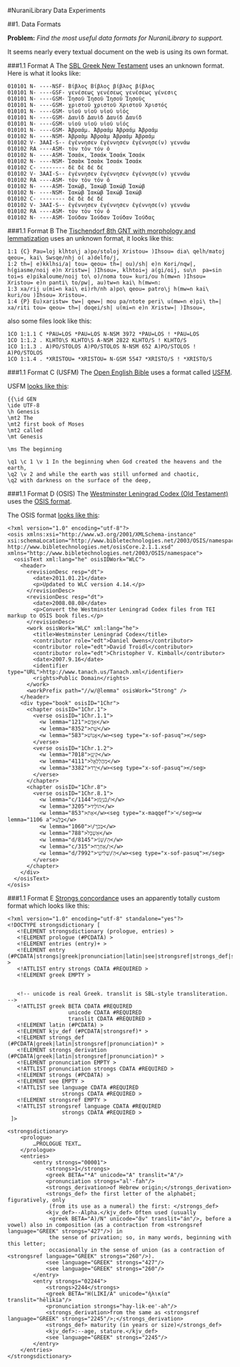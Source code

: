#NuraniLibrary Data Experiments

##1. Data Formats

**Problem:** *Find the most useful data formats for NuraniLibrary to support.*

It seems nearly every textual document on the web is using its own format.

###1.1 Format A
The [SBL Greek New Testament](http://www.sblgnt.com/) uses an unknown format.  Here is what it looks like:

	010101 N- ----NSF- Βίβλος Βίβλος βίβλος βίβλος
	010101 N- ----GSF- γενέσεως γενέσεως γενέσεως γένεσις
	010101 N- ----GSM- Ἰησοῦ Ἰησοῦ Ἰησοῦ Ἰησοῦς
	010101 N- ----GSM- χριστοῦ χριστοῦ Χριστοῦ Χριστός
	010101 N- ----GSM- υἱοῦ υἱοῦ υἱοῦ υἱός
	010101 N- ----GSM- Δαυὶδ Δαυὶδ Δαυίδ Δαυίδ
	010101 N- ----GSM- υἱοῦ υἱοῦ υἱοῦ υἱός
	010101 N- ----GSM- Ἀβραάμ. Ἀβραάμ Ἀβραάμ Ἀβραάμ
	010102 N- ----NSM- Ἀβραὰμ Ἀβραὰμ Ἀβραάμ Ἀβραάμ
	010102 V- 3AAI-S-- ἐγέννησεν ἐγέννησεν ἐγέννησε(ν) γεννάω
	010102 RA ----ASM- τὸν τὸν τόν ὁ
	010102 N- ----ASM- Ἰσαάκ, Ἰσαάκ Ἰσαάκ Ἰσαάκ
	010102 N- ----NSM- Ἰσαὰκ Ἰσαὰκ Ἰσαάκ Ἰσαάκ
	010102 C- -------- δὲ δὲ δέ δέ
	010102 V- 3AAI-S-- ἐγέννησεν ἐγέννησεν ἐγέννησε(ν) γεννάω
	010102 RA ----ASM- τὸν τὸν τόν ὁ
	010102 N- ----ASM- Ἰακώβ, Ἰακώβ Ἰακώβ Ἰακώβ
	010102 N- ----NSM- Ἰακὼβ Ἰακὼβ Ἰακώβ Ἰακώβ
	010102 C- -------- δὲ δὲ δέ δέ
	010102 V- 3AAI-S-- ἐγέννησεν ἐγέννησεν ἐγέννησε(ν) γεννάω
	010102 RA ----ASM- τὸν τὸν τόν ὁ
	010102 N- ----ASM- Ἰούδαν Ἰούδαν Ἰούδαν Ἰούδας

###1.1 Format B
The [Tischendorf 8th GNT with morphology and lemmatization](https://github.com/morphgnt/tischendorf) uses an unknown format, it looks like this:

	1:1 {C} Pau=loj klhto\j a)po/stoloj Xristou= )Ihsou= dia\ qelh/matoj qeou=, kai\ Swsqe/nhj o( a)delfo/j,
	1:2 th=| e)kklhsi/a| tou= qeou= th=| ou)/sh| e)n Kori/nqw|, h(giasme/noij e)n Xristw=| )Ihsou=, klhtoi=j a(gi/oij, su\n  pa=sin toi=s e)pikaloume/noij to\ o)/noma tou= kuri/ou h(mw=n )Ihsou= Xristou= e)n panti\ to/pw|, au)tw=n kai\ h(mw=n:
	1:3 xa/rij u(mi=n kai\ ei)rh/nh a)po\ qeou= patro\j h(mw=n kai\ kuri/ou )Ihsou= Xristou=.
	1:4 {P} Eu)xaristw= tw=| qew=| mou pa/ntote peri\ u(mw=n e)pi\ th=| xa/riti tou= qeou= th=| doqei/sh| u(mi=n e)n Xristw=| )Ihsou=,

also some files look like this:

	1CO 1:1.1 C *PAU=LOS *PAU=LOS N-NSM 3972 *PAU=LOS ! *PAU=LOS
	1CO 1:1.2 . KLHTO\S KLHTO\S A-NSM 2822 KLHTO/S ! KLHTO/S
	1CO 1:1.3 . A)PO/STOLOS A)PO/STOLOS N-NSM 652 A)PO/STOLOS ! A)PO/STOLOS
	1CO 1:1.4 . *XRISTOU= *XRISTOU= N-GSM 5547 *XRISTO/S ! *XRISTO/S


###1.1 Format C (USFM)
The [Open English Bible](http://openenglishbible.org/) uses a format called [USFM](http://paratext.ubs-translations.org/about/usfm).

USFM [looks like this](https://github.com/openenglishbible/Open-English-Bible/blob/master/sources/kent/usfm/01-Genesis.usfm):

	{{\id GEN
	\ide UTF-8
	\h Genesis
	\mt2 The
	\mt2 first book of Moses
	\mt2 called
	\mt Genesis
	 
	\ms The beginning
	 
	\q1 \c 1 \v 1 In the beginning when God created the heavens and the earth, 
	\q2 \v 2 and while the earth was still unformed and chaotic, 
	\q2 with darkness on the surface of the deep, 


###1.1 Format D (OSIS)
The [Westminster Leningrad Codex (Old Testament)](https://github.com/openscriptures/morphhb) uses the [OSIS format](http://www.bibletechnologies.net/osisCore.2.1.1.xsd).

The OSIS format [looks like this](https://github.com/openscriptures/morphhb/blob/master/wlc/1Chr.xml):

	<?xml version="1.0" encoding="utf-8"?>
	<osis xmlns:xsi="http://www.w3.org/2001/XMLSchema-instance" xsi:schemaLocation="http://www.bibletechnologies.net/2003/OSIS/namespace http://www.bibletechnologies.net/osisCore.2.1.1.xsd" xmlns="http://www.bibletechnologies.net/2003/OSIS/namespace">
	  <osisText xml:lang="he" osisIDWork="WLC">
	    <header>
	      <revisionDesc resp="dt">
	        <date>2011.01.21</date>
	        <p>Updated to WLC version 4.14.</p>
	      </revisionDesc>
	      <revisionDesc resp="dt">
	        <date>2008.08.08</date>
	        <p>Convert the Westminster Leningrad Codex files from TEI markup to OSIS book files.</p>
	      </revisionDesc>
	      <work osisWork="WLC" xml:lang="he">
	        <title>Westminster Leningrad Codex</title>
	        <contributor role="edt">Daniel Owens</contributor>
	        <contributor role="edt">David Troidl</contributor>
	        <contributor role="edt">Christopher V. Kimball</contributor>
	        <date>2007.9.16</date>
	        <identifier type="URL">http://www.tanach.us/Tanach.xml</identifier>
	        <rights>Public Domain</rights>
	      </work>
	      <workPrefix path="//w/@lemma" osisWork="Strong" />
	    </header>
	    <div type="book" osisID="1Chr">
	      <chapter osisID="1Chr.1">
	        <verse osisID="1Chr.1.1">
	          <w lemma="121">אָדָ֥ם</w>
	          <w lemma="8352">שֵׁ֖ת</w>
	          <w lemma="583">אֱנֽוֹשׁ</w><seg type="x-sof-pasuq">׃</seg>
	        </verse>
	        <verse osisID="1Chr.1.2">
	          <w lemma="7018">קֵינָ֥ן</w>
	          <w lemma="4111">מַהֲלַלְאֵ֖ל</w>
	          <w lemma="3382">יָֽרֶד</w><seg type="x-sof-pasuq">׃</seg>
	        </verse>
	      </chapter>
	      <chapter osisID="1Chr.8">
	        <verse osisID="1Chr.8.1">
	          <w lemma="c/1144">וּ/בִ֨נְיָמִ֔ן</w>
	          <w lemma="3205">הוֹלִ֖יד</w>
	          <w lemma="853">אֶת</w><seg type="x-maqqef">־</seg><w lemma="1106 a">בֶּ֣לַע</w>
	          <w lemma="1060">בְּכֹר֑/וֹ</w>
	          <w lemma="788">אַשְׁבֵּל֙</w>
	          <w lemma="d/8145">הַ/שֵּׁנִ֔י</w>
	          <w lemma="c/315">וְ/אַחְרַ֖ח</w>
	          <w lemma="d/7992">הַ/שְּׁלִישִֽׁי</w><seg type="x-sof-pasuq">׃</seg>
	        </verse>
	      </chapter>
	    </div>
	  </osisText>
	</osis>


###1.1 Format E
[Strongs concordance](https://github.com/morphgnt/strongs-dictionary-xml) uses an apparently totally custom format which looks like this:

	<?xml version="1.0" encoding="utf-8" standalone="yes"?>
	<!DOCTYPE strongsdictionary [
	   <!ELEMENT strongsdictionary (prologue, entries) >
	   <!ELEMENT prologue (#PCDATA) >
	   <!ELEMENT entries (entry)+ >
	   <!ELEMENT entry (#PCDATA|strongs|greek|pronunciation|latin|see|strongsref|strongs_def|strongs_derivation|kjv_def)* >
	   <!ATTLIST entry strongs CDATA #REQUIRED >
	   <!ELEMENT greek EMPTY >
	
	
	   <!-- unicode is real Greek. translit is SBL-style transliteration. -->
	   <!ATTLIST greek BETA CDATA #REQUIRED 
	                   unicode CDATA #REQUIRED 
	                   translit CDATA #REQUIRED >
	   <!ELEMENT latin (#PCDATA) >
	   <!ELEMENT kjv_def (#PCDATA|strongsref)* >
	   <!ELEMENT strongs_def (#PCDATA|greek|latin|strongsref|pronunciation)* >
	   <!ELEMENT strongs_derivation (#PCDATA|greek|latin|strongsref|pronunciation)* >
	   <!ELEMENT pronunciation EMPTY >
	   <!ATTLIST pronunciation strongs CDATA #REQUIRED >
	   <!ELEMENT strongs (#PCDATA) >
	   <!ELEMENT see EMPTY >
	   <!ATTLIST see language CDATA #REQUIRED
	                 strongs CDATA #REQUIRED >
	   <!ELEMENT strongsref EMPTY >
	   <!ATTLIST strongsref language CDATA #REQUIRED
	                 strongs CDATA #REQUIRED >
	 ]>
	
	<strongsdictionary>
	    <prologue>
	        …PROLOGUE TEXT…
	    </prologue>
	    <entries>
	        <entry strongs="00001">
	            <strongs>1</strongs>
	            <greek BETA="*A" unicode="Α" translit="A"/>
	            <pronunciation strongs="al'-fah"/>
	            <strongs_derivation>of Hebrew origin;</strongs_derivation>
	            <strongs_def> the first letter of the alphabet; figuratively, only
	             (from its use as a numeral) the first: </strongs_def>
	            <kjv_def>--Alpha.</kjv_def> Often used (usually
	             <greek BETA="A)/N" unicode="ἄν" translit="án"/>, before a vowel) also in composition (as a contraction from <strongsref language="GREEK" strongs="427"/>) in
	             the sense of privation; so, in many words, beginning with this letter;
	             occasionally in the sense of union (as a contraction of <strongsref language="GREEK" strongs="260"/>).
	            <see language="GREEK" strongs="427"/>
	            <see language="GREEK" strongs="260"/>
	        </entry>
	        <entry strongs="02244">
	            <strongs>2244</strongs>
	            <greek BETA="H(LIKI/A" unicode="ἡλικία" translit="hēlikía"/>
	            <pronunciation strongs="hay-lik-ee'-ah"/>
	            <strongs_derivation>from the same as <strongsref language="GREEK" strongs="2245"/>;</strongs_derivation>
	            <strongs_def> maturity (in years or size)</strongs_def>
	            <kjv_def>:--age, stature.</kjv_def>
	            <see language="GREEK" strongs="2245"/>
	        </entry>
	    </entries>
	</strongsdictionary>
			      